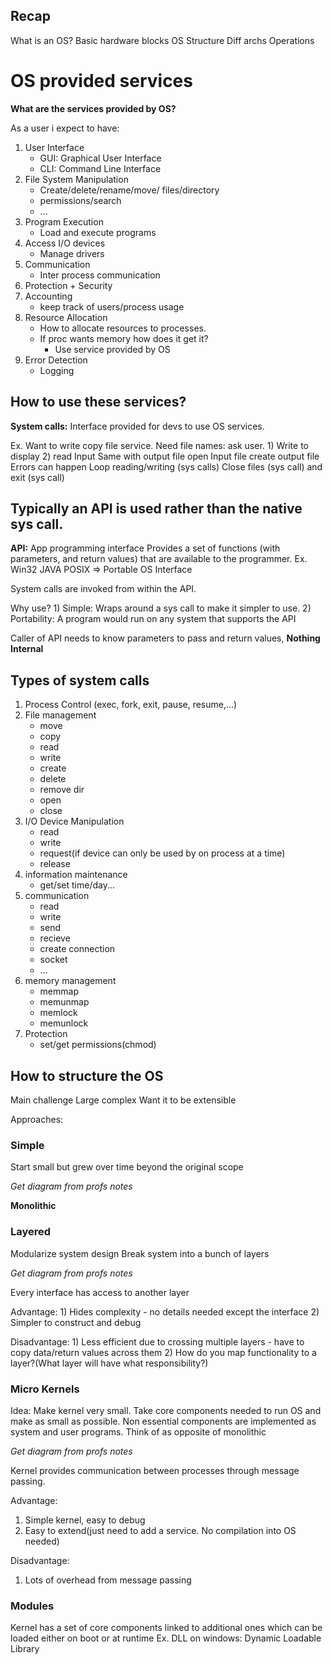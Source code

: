 ## Recap
What is an OS?
Basic hardware blocks
OS Structure
Diff archs
Operations

# OS provided services

**What are the services provided by OS?**

As a user i expect to have: 
1) User Interface
	- GUI: Graphical User Interface
	- CLI: Command Line Interface
2) File System Manipulation
	- Create/delete/rename/move/ files/directory
	- permissions/search
	- ...
3) Program Execution
	- Load and execute programs
4) Access I/O devices
	- Manage drivers
5) Communication
	- Inter process communication
6) Protection + Security
7) Accounting
	- keep track of users/process usage
8) Resource Allocation
	- How to allocate resources to processes.
	- If proc wants memory how does it get it?
		- Use service provided by OS
9) Error Detection
	- Logging

## How to use these services?
**System calls:** Interface provided for devs to use OS services.

Ex. Want to write copy file service.
	Need file names: ask user.
		1) Write to display
		2) read Input
	Same with output file
		open Input file
		create output file
			Errors can happen
	Loop reading/writing (sys calls)
	Close files (sys call) and exit (sys call)

## Typically an API is used rather than the native sys call.
**API:** App programming interface
	Provides a set of functions (with parameters, and return values) that are available to the programmer.
Ex. 
	Win32
	JAVA
	POSIX => Portable OS Interface

System calls are invoked from within the API.

Why use?
	1) Simple: Wraps around a sys call to make it simpler to use.
	2) Portability: A program would run on any system that supports the API

Caller of API needs to know parameters to pass and return values, **Nothing Internal**


## Types of system calls
1) Process Control (exec, fork, exit, pause, resume,...)
2) File management
	- move
	- copy
	- read
	- write
	- create
	- delete
	- remove dir
	- open
	- close
3) I/O Device Manipulation
	- read
	- write
	- request(if device can only be used by on process at a time)
	- release
4) information maintenance
	- get/set time/day...
5) communication
	- read
	- write
	- send
	- recieve
	- create connection
	- socket
	- ...
6) memory management
	- memmap
	- memunmap
	- memlock
	- memunlock
7) Protection
	- set/get permissions(chmod)

## How to structure the OS
Main challenge
	Large
	complex
	Want it to be extensible

Approaches:
### **Simple**
Start small but grew over time beyond the original scope

*Get diagram from profs notes*

**Monolithic**

### Layered 
Modularize system design
	Break system into a bunch of layers

*Get diagram from profs notes*

Every interface has access to another layer

Advantage:
	1) Hides complexity
		- no details needed except the interface
	2) Simpler to construct and debug

Disadvantage:
	1) Less efficient due to crossing multiple layers
		- have to copy data/return values across them
	2) How do you map functionality to a layer?(What layer will have what responsibility?)


### Micro Kernels
Idea: Make kernel very small.
	Take core components needed to run OS and make as small as possible.
	Non essential components are implemented as system and user programs.
Think of as opposite of monolithic

*Get diagram from profs notes*

Kernel provides communication between processes through message passing.

Advantage:
1) Simple kernel, easy to debug
2) Easy to extend(just need to add a service. No compilation into OS needed)

Disadvantage:
1) Lots of overhead from message passing


### Modules
Kernel has a set of core components linked to additional ones which can be loaded either on boot or at runtime
	Ex. DLL on windows: Dynamic Loadable Library